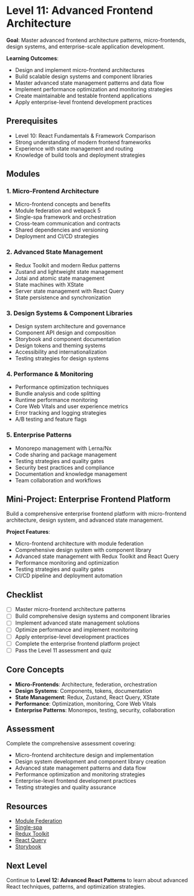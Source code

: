 # Level 11: Advanced Frontend Architecture

**Goal**: Master advanced frontend architecture patterns, micro-frontends, design systems, and enterprise-scale application development.

**Learning Outcomes**:
- Design and implement micro-frontend architectures
- Build scalable design systems and component libraries
- Master advanced state management patterns and data flow
- Implement performance optimization and monitoring strategies
- Create maintainable and testable frontend applications
- Apply enterprise-level frontend development practices

## Prerequisites
- Level 10: React Fundamentals & Framework Comparison
- Strong understanding of modern frontend frameworks
- Experience with state management and routing
- Knowledge of build tools and deployment strategies

## Modules

### 1. Micro-Frontend Architecture
- Micro-frontend concepts and benefits
- Module federation and webpack 5
- Single-spa framework and orchestration
- Cross-team communication and contracts
- Shared dependencies and versioning
- Deployment and CI/CD strategies

### 2. Advanced State Management
- Redux Toolkit and modern Redux patterns
- Zustand and lightweight state management
- Jotai and atomic state management
- State machines with XState
- Server state management with React Query
- State persistence and synchronization

### 3. Design Systems & Component Libraries
- Design system architecture and governance
- Component API design and composition
- Storybook and component documentation
- Design tokens and theming systems
- Accessibility and internationalization
- Testing strategies for design systems

### 4. Performance & Monitoring
- Performance optimization techniques
- Bundle analysis and code splitting
- Runtime performance monitoring
- Core Web Vitals and user experience metrics
- Error tracking and logging strategies
- A/B testing and feature flags

### 5. Enterprise Patterns
- Monorepo management with Lerna/Nx
- Code sharing and package management
- Testing strategies and quality gates
- Security best practices and compliance
- Documentation and knowledge management
- Team collaboration and workflows

## Mini-Project: Enterprise Frontend Platform
Build a comprehensive enterprise frontend platform with micro-frontend architecture, design system, and advanced state management.

**Project Features**:
- Micro-frontend architecture with module federation
- Comprehensive design system with component library
- Advanced state management with Redux Toolkit and React Query
- Performance monitoring and optimization
- Testing strategies and quality gates
- CI/CD pipeline and deployment automation

## Checklist
- [ ] Master micro-frontend architecture patterns
- [ ] Build comprehensive design systems and component libraries
- [ ] Implement advanced state management solutions
- [ ] Optimize performance and implement monitoring
- [ ] Apply enterprise-level development practices
- [ ] Complete the enterprise frontend platform project
- [ ] Pass the Level 11 assessment and quiz

## Core Concepts
- **Micro-Frontends**: Architecture, federation, orchestration
- **Design Systems**: Components, tokens, documentation
- **State Management**: Redux, Zustand, React Query, XState
- **Performance**: Optimization, monitoring, Core Web Vitals
- **Enterprise Patterns**: Monorepos, testing, security, collaboration

## Assessment
Complete the comprehensive assessment covering:
- Micro-frontend architecture design and implementation
- Design system development and component library creation
- Advanced state management patterns and data flow
- Performance optimization and monitoring strategies
- Enterprise-level frontend development practices
- Testing strategies and quality assurance

## Resources
- [Module Federation](https://webpack.js.org/concepts/module-federation/)
- [Single-spa](https://single-spa.js.org/)
- [Redux Toolkit](https://redux-toolkit.js.org/)
- [React Query](https://tanstack.com/query/latest)
- [Storybook](https://storybook.js.org/)

## Next Level
Continue to **Level 12: Advanced React Patterns** to learn about advanced React techniques, patterns, and optimization strategies.
